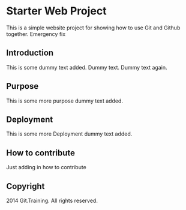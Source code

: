 # Starter Web Project

This is a simple website project for
showing how to use Git and Github together. Emergency fix

## Introduction
This is some dummy text added. Dummy text. Dummy text again.

## Purpose

This is some more purpose dummy text added.

## Deployment

This is some more Deployment dummy text added.

## How to contribute

Just adding in how to contribute

## Copyright

2014 Git.Training. All rights reserved. 